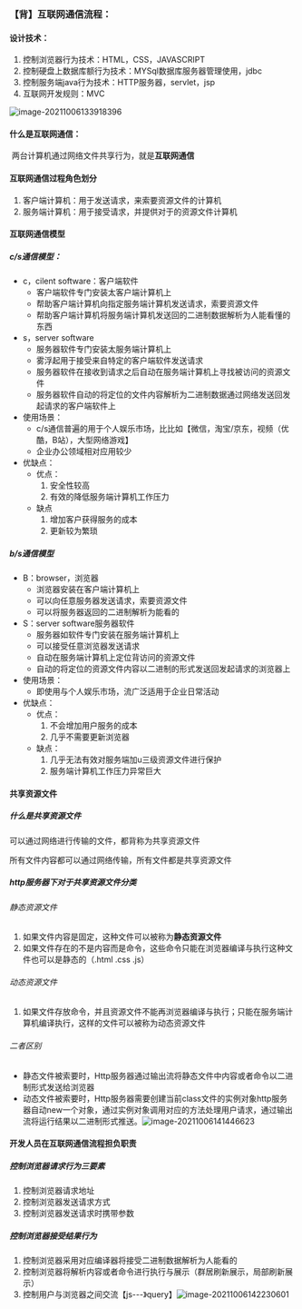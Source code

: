 ### 【背】互联网通信流程：

#### 设计技术：

1. 控制浏览器行为技术：HTML，CSS，JAVASCRIPT
2. 控制硬盘上数据库额行为技术：MYSql数据库服务器管理使用，jdbc
3. 控制服务端java行为技术：HTTP服务器，servlet，jsp
4. 互联网开发规则：MVC

![image-20211006133918396](C:\Users\xfff\AppData\Roaming\Typora\typora-user-images\image-20211006133918396.png)

#### 什么是互联网通信：

​	两台计算机通过网络文件共享行为，就是**互联网通信**

#### 互联网通信过程角色划分

1. 客户端计算机：用于发送请求，来索要资源文件的计算机
2. 服务端计算机：用于接受请求，并提供对于的资源文件计算机

#### 互联网通信模型

##### c/s通信模型：

- c，cilent software：客户端软件
  - 客户端软件专门安装太客户端计算机上
  - 帮助客户端计算机向指定服务端计算机发送请求，索要资源文件
  - 帮助客户端计算机将服务端计算机发送回的二进制数据解析为人能看懂的东西
- s，server software
  - 服务器软件专门安装太服务端计算机上
  - 雾浮起用于接受来自特定的客户端软件发送请求
  - 服务器软件在接收到请求之后自动在服务端计算机上寻找被访问的资源文件
  - 服务器软件自动的将定位的文件内容解析为二进制数据通过网络发送回发起请求的客户端软件上
- 使用场景：
  - c/s通信普遍的用于个人娱乐市场，比比如【微信，淘宝/京东，视频（优酷，B站），大型网络游戏】
  - 企业办公领域相对应用较少
- 优缺点：
  - 优点：
    1. 安全性较高
    2. 有效的降低服务端计算机工作压力
  - 缺点
    1. 增加客户获得服务的成本
    2. 更新较为繁琐

##### b/s通信模型

- B：browser，浏览器
  - 浏览器安装在客户端计算机上
  - 可以向任意服务器发送请求，索要资源文件
  - 可以将服务器返回的二进制解析为能看的
- S：server software服务器软件
  - 服务器如软件专门安装在服务端计算机上
  - 可以接受任意浏览器发送请求
  - 自动在服务端计算机上定位背访问的资源文件
  - 自动的将定位的资源文件内容以二进制的形式发送回发起请求的浏览器上
- 使用场景：
  - 即使用与个人娱乐市场，流广泛适用于企业日常活动
- 优缺点：
  - 优点：
    1. 不会增加用户服务的成本
    2. 几乎不需要更新浏览器
  - 缺点：
    1. 几乎无法有效对服务端加u三级资源文件进行保护
    2. 服务端计算机工作压力异常巨大

#### 共享资源文件

##### 什么是共享资源文件

可以通过网络进行传输的文件，都背称为共享资源文件

所有文件内容都可以通过网络传输，所有文件都是共享资源文件

##### http服务器下对于共享资源文件分类

###### 静态资源文件

1. 如果文件内容是固定，这种文件可以被称为**静态资源文件**
2. 如果文件存在的不是内容而是命令，这些命令只能在浏览器编译与执行这种文件也可以是静态的（.html  .css   .js）

###### 动态资源文件

1. 如果文件存放命令，并且资源文件不能再浏览器编译与执行；只能在服务端计算机编译执行，这样的文件可以被称为动态资源文件

###### 二者区别

- 静态文件被索要时，Http服务器通过输出流将静态文件中内容或者命令以二进制形式发送给浏览器
- 动态文件被索要时，Http服务器需要创建当前class文件的实例对象http服务器自动new一个对象，通过实例对象调用对应的方法处理用户请求，通过输出流将运行结果以二进制形式推送。![image-20211006141446623](C:\Users\xfff\AppData\Roaming\Typora\typora-user-images\image-20211006141446623.png)

#### 开发人员在互联网通信流程担负职责

##### 控制浏览器请求行为三要素

1. 控制浏览器请求地址
2. 控制浏览器发送请求方式
3. 控制浏览器发送请求时携带参数

##### 控制浏览器接受结果行为

1. 控制浏览器采用对应编译器将接受二进制数据解析为人能看的
2. 控制浏览器将解析内容或者命令进行执行与展示（群居刷新展示，局部刷新展示）
3. 控制用户与浏览器之间交流【js---》query】![image-20211006142230601](C:\Users\xfff\AppData\Roaming\Typora\typora-user-images\image-20211006142230601.png)

